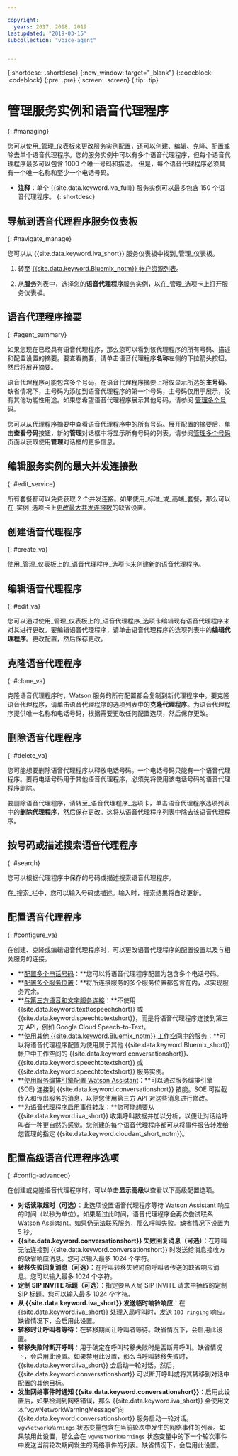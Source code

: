 ```yaml
---

copyright:
  years: 2017, 2018, 2019
lastupdated: "2019-03-15"
subcollection: "voice-agent"


---
```


{:shortdesc: .shortdesc}
{:new_window: target="_blank"}
{:codeblock: .codeblock}
{:pre: .pre}
{:screen: .screen}
{:tip: .tip}


# 管理服务实例和语音代理程序
{: #managing}

您可以使用_管理_仪表板来更改服务实例配置，还可以创建、编辑、克隆、配置或除去单个语音代理程序。您的服务实例中可以有多个语音代理程序，但每个语音代理程序最多可以包含 1000 个唯一号码和描述。
但是，每个语音代理程序必须具有一个唯一名称和至少一个电话号码。

* **注释**：单个 {{site.data.keyword.iva_full}} 服务实例可以最多包含 150 个语音代理程序。
{: shortdesc}

## 导航到语音代理程序服务仪表板
{: #navigate_manage}

您可以从 {{site.data.keyword.iva_short}} 服务仪表板中找到_管理_仪表板。

1. 转至 [{{site.data.keyword.Bluemix_notm}} 帐户资源列表](https://cloud.ibm.com/resources)。

1. 从**服务**列表中，选择您的**语音代理程序**服务实例，以在_管理_选项卡上打开服务仪表板。

## 语音代理程序摘要
{: #agent_summary}

如果您现在已经具有语音代理程序，那么您可以看到该代理程序的所有号码、描述和配置设置的摘要。要查看摘要，请单击语音代理程序**名称**左侧的下拉箭头按钮。然后将展开摘要。

语音代理程序可能包含多个号码，在语音代理程序摘要上将仅显示所选的**主号码**。缺省情况下，主号码为添加到语音代理程序的第一个号码，主号码仅用于展示，没有其他功能性用途。如果您希望语音代理程序展示其他号码，请参阅
[管理多个号码](/docs/services/voice-agent?topic=voice-agent-multi_num#primary_num)。

您可以从代理程序摘要中查看语音代理程序中的所有号码。展开配置的摘要后，单击**查看号码**按钮，新的**管理**对话框中将显示所有号码的列表。请参阅[管理多个号码](/docs/services/voice-agent?topic=voice-agent-multi_num)页面以获取使用**管理**对话框的更多信息。

## 编辑服务实例的最大并发连接数
{: #edit_service}

所有套餐都可以免费获取 2 个并发连接。如果使用_标准_或_高端_套餐，那么可以在_实例_选项卡上[更改最大并发连接数](/docs/services/voice-agent?topic=voice-agent-edit_concurrency)的缺省设置。

## 创建语音代理程序
{: #create_va}

使用_管理_仪表板上的_语音代理程序_选项卡来[创建新的语音代理程序](/docs/services/voice-agent?topic=voice-agent-config_instance)。

## 编辑语音代理程序
{: #edit_va}

您可以通过使用_管理_仪表板上的_语音代理程序_选项卡编辑现有语音代理程序来对其进行更改。要编辑语音代理程序，请单击语音代理程序的选项列表中的**编辑代理程序**。更改配置，然后保存更改。

## 克隆语音代理程序
{: #clone_va}

克隆语音代理程序时，Watson 服务的所有配置都会复制到新代理程序中。要克隆语音代理程序，请单击语音代理程序的选项列表中的**克隆代理程序**。为语音代理程序提供唯一名称和电话号码，根据需要更改任何配置选项，然后保存更改。

## 删除语音代理程序
{: #delete_va}

您可能想要删除语音代理程序以释放电话号码。一个电话号码只能有一个语音代理程序。要将电话号码用于其他语音代理程序，必须先将使用该电话号码的语音代理程序删除。

要删除语音代理程序，请转至_语音代理程序_选项卡，单击语音代理程序选项列表中的**删除代理程序**，然后保存更改。这将从语音代理程序列表中除去该语音代理程序。

## 按号码或描述搜索语音代理程序
{: #search}

您可以根据代理程序中保存的号码或描述搜索语音代理程序。

在_搜索_栏中，您可以输入号码或描述。输入时，搜索结果将自动更新。  

## 配置语音代理程序
{: #configure_va}

在创建、克隆或编辑语音代理程序时，可以更改语音代理程序的配置设置以及与相关服务的连接。

* **[配置多个电话号码](/docs/services/voice-agent?topic=voice-agent-multi_num)：**您可以将语音代理程序配置为包含多个电话号码。
* **[配置多个服务位置](/docs/services/voice-agent?topic=voice-agent-disaster-recovery)：**将所连接服务的多个服务位置都包含在内，以实现服务冗余。
* **[与第三方语音和文字服务连接](/docs/services/voice-agent?topic=voice-agent-third-party)：**不使用 {{site.data.keyword.texttospeechshort}} 或 {{site.data.keyword.speechtotextshort}}，而是将语音代理程序连接到第三方 API，例如 Google Cloud Speech-to-Text。
* **[使用其他 {{site.data.keyword.Bluemix_notm}} 工作空间中的服务](/docs/services/voice-agent?topic=voice-agent-other_service)：**可以将语音代理程序配置为使用属于其他 {{site.data.keyword.Bluemix_short}} 帐户中工作空间的 {{site.data.keyword.conversationshort}}、{{site.data.keyword.speechtotextshort}} 或 {{site.data.keyword.speechtotextshort}} 服务实例。
* **[使用服务编排引擎配置 Watson Assistant](/docs/services/voice-agent?topic=voice-agent-conversation_va)：**可以通过服务编排引擎 (SOE) 连接到 {{site.data.keyword.conversationshort}} 技能。SOE 可拦截传入和传出服务的消息，以便您使用第三方 API 对这些消息进行修改。
* **[为语音代理程序启用事件转发](/docs/services/voice-agent?topic=voice-agent-event_forwarding)：**您可能想要从 {{site.data.keyword.iva_short}} 收集呼叫数据并加以分析，以便让对话给呼叫者一种更自然的感觉。您创建的每个语音代理程序都可以将事件报告转发给您管理的指定 {{site.data.keyword.cloudant_short_notm}}。

## 配置高级语音代理程序选项
{: #config-advanced}

在创建或克隆语音代理程序时，可以单击**显示高级**以查看以下高级配置选项。

* **对话读取超时（可选）**：此选项设置语音代理程序等待 Watson Assistant 响应的时间（以秒为单位）。如果超过此时间，语音代理程序会再次尝试联系 Watson Assistant。如果仍无法联系服务，那么呼叫失败。缺省情况下设置为 5 秒。
* **{{site.data.keyword.conversationshort}} 失败回复消息（可选）**：在呼叫无法连接到 {{site.data.keyword.conversationshort}} 时发送给消息接收方的缺省响应消息。您可以输入最多 1024 个字符。
* **转移失败回复消息（可选）**：在呼叫转移失败时向呼叫者传送的缺省响应消息。您可以输入最多 1024 个字符。
* **定制 SIP INVITE 标题（可选）**：指定要从入局 SIP INVITE 请求中抽取的定制 SIP 标题。您可以输入最多 1024 个字符。
* **从 {{site.data.keyword.iva_short}} 发送临时响铃响应**：在 {{site.data.keyword.iva_short}} 处理入局呼叫时，发送 `180 ringing` 响应。缺省情况下，会启用此设置。
* **转移时让呼叫者等待**：在转移期间让呼叫者等待。缺省情况下，会启用此设置。
* **转移失败时断开呼叫**：用于确定在呼叫转移失败时是否断开呼叫。缺省情况下，会启用此设置。如果禁用此设置，那么当呼叫转移失败时，{{site.data.keyword.iva_short}} 会启动一轮对话。然后，{{site.data.keyword.conversationshort}} 可以断开呼叫或将其转移到对话中配置的其他目标。
* **发生网络事件时通知 {{site.data.keyword.conversationshort}}**：启用此设置后，如果检测到网络错误，那么 {{site.data.keyword.iva_short}} 会使用文本“vgwNetworkWarningMessage”向 {{site.data.keyword.conversationshort}} 服务启动一轮对话。`vgwNetworkWarnings` 状态变量包含在当前轮次中发生的网络事件的列表。如果禁用此设置，那么会在 `vgwNetworkWarnings` 状态变量中的下一个轮次事件中发送当前轮次期间发生的网络事件的列表。缺省情况下，会启用此设置。
